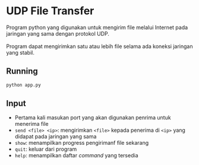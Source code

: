 # UDP File Transfer
Program python yang digunakan untuk mengirim file melalui Internet pada jaringan yang sama dengan protokol UDP.<br><br>
Program dapat mengirimkan satu atau lebih file selama ada koneksi jaringan yang stabil.
## Running 
```bash
python app.py
```
## Input
- Pertama kali masukan port yang akan digunakan penrima untuk menerima file
- `send <file> <ip>`: mengirimkan `<file>` kepada penerima di `<ip>` yang didapat pada jaringan yang sama 
- `show`: menampilkan progress pengirimanf file sekarang
- `quit`: keluar dari program
- `help`: menampilkan daftar <i>command</i> yang tersedia